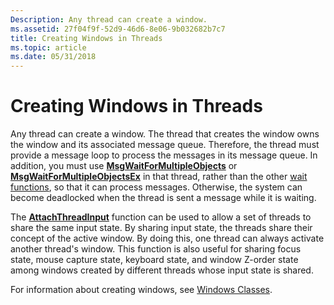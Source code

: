 ```yaml
---
Description: Any thread can create a window.
ms.assetid: 27f04f9f-52d9-46d6-8e06-9b032682b7c7
title: Creating Windows in Threads
ms.topic: article
ms.date: 05/31/2018
---
```


# Creating Windows in Threads

Any thread can create a window. The thread that creates the window owns the window and its associated message queue. Therefore, the thread must provide a message loop to process the messages in its message queue. In addition, you must use [**MsgWaitForMultipleObjects**](https://docs.microsoft.com/windows/desktop/api/winuser/nf-winuser-msgwaitformultipleobjects) or [**MsgWaitForMultipleObjectsEx**](https://docs.microsoft.com/windows/desktop/api/winuser/nf-winuser-msgwaitformultipleobjectsex) in that thread, rather than the other [wait functions](https://docs.microsoft.com/windows/desktop/Sync/wait-functions), so that it can process messages. Otherwise, the system can become deadlocked when the thread is sent a message while it is waiting.

The [**AttachThreadInput**](/windows/desktop/api/Winuser/nf-winuser-attachthreadinput) function can be used to allow a set of threads to share the same input state. By sharing input state, the threads share their concept of the active window. By doing this, one thread can always activate another thread's window. This function is also useful for sharing focus state, mouse capture state, keyboard state, and window Z-order state among windows created by different threads whose input state is shared.

For information about creating windows, see [Windows Classes](https://msdn.microsoft.com/library/ms632596.aspx).

 

 



